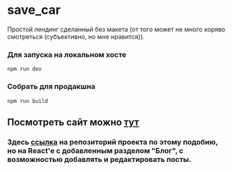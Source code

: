 # save_car 
Простой лендинг сделанный без макета (от того может не много коряво смотреться (субъективно, но мне нравится)).

### Для запуска на локальном хосте 
```npm run dev```

### Собрать для продакшна 
```npm run build```

## Посмотреть сайт можно [тут](https://test-site-me1.000webhostapp.com)

### Здесь [ссылка](https://github.com/texs14/react-training) на репозиторий проекта по этому подобию, но на React'е с добавленным разделом "Блог", с возможностью добавлять и редактировать посты.
